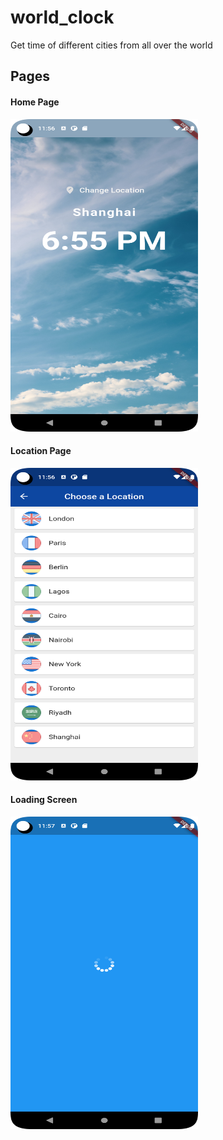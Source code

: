 # world_clock

Get time of different cities from all over the world

## Pages

#### Home Page

[//]: # (![Home Screen]&#40;/assets/snapshots/home-screen.png "Home Screen, built with Flutter"&#41;)
<img src="/assets/snapshots/home-screen.png" width="300" height="500">

#### Location Page

[//]: # (![Location Screen]&#40;/assets/snapshots/location_screen.png "Location Screen, built with Flutter"&#41;)
<img src="/assets/snapshots/location_screen.png" width="300" height="500">

#### Loading Screen

[//]: # (![Loading Screen]&#40;/assets/snapshots/loading_screen.png "Loading Screen, built with Flutter"&#41;)
<img src="/assets/snapshots/loading_screen.png" width="300" height="500">